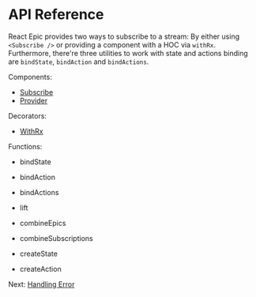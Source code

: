 # API Reference

React Epic provides two ways to subscribe to a stream: By either using `<Subscribe />` or providing a component with a HOC via `withRx`. Furthermore, there're three utilities to work with state and actions binding are `bindState`, `bindAction` and `bindActions`.

Components:

- [Subscribe](./api/Subscribe.md)
- [Provider](./api/Provider.md)

Decorators:

- [WithRx](./api/WithRx.md)

Functions:

- bindState
- bindAction
- bindActions

- lift
- combineEpics
- combineSubscriptions

- createState
- createAction

Next: [Handling Error](HandlingError.md)
